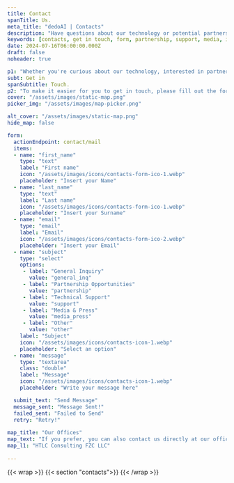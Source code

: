 ```yaml
---
title: Contact
spanTitle: Us.
meta_title: "dedoAI | Contacts"
description: "Have questions about our technology or potential partnerships? Reach out to us! Our dedicated team is ready to provide answers and foster collaboration."
keywords: [contacts, get in touch, form, partnership, support, media, inquiry, dedoai, ai data exchange, smartcontracts, blockchain]
date: 2024-07-16T06:00:00.000Z
draft: false
noheader: true

p1: "Whether you're curious about our technology, interested in partnering with us, or simply have questions about the future of data, we're here to answer all your inquiries. Our team is dedicated to fostering open communication and collaboration with our community, potential partners, and anyone interested in the project."
subt: Get in
spanSubtitle: Touch.
p2: "To make it easier for you to get in touch, please fill out the form below with your details and your inquiry. Our team will get back to you as soon as possible. Or elese feel free to contact us at [hello@dedoai.org](<mailto:hello@dedoai.org>)"
cover: "/assets/images/static-map.png"
picker_img: "/assets/images/map-picker.png"

alt_cover: "/assets/images/static-map.png"
hide_map: false

form:
  actionEndpoint: contact/mail
  items:
  - name: "first_name"
    type: "text"
    label: "First name"
    icon: "/assets/images/icons/contacts-form-ico-1.webp"
    placeholder: "Insert your Name"
  - name: "last_name"
    type: "text"
    label: "Last name"
    icon: "/assets/images/icons/contacts-form-ico-1.webp"
    placeholder: "Insert your Surname"
  - name: "email"
    type: "email"
    label: "Email"
    icon: "/assets/images/icons/contacts-form-ico-2.webp"
    placeholder: "Insert your Email"
  - name: "subject"
    type: "select"
    options:
     - label: "General Inquiry"
       value: "general_inq"
     - label: "Partnership Opportunities"
       value: "partnership"
     - label: "Technical Support"
       value: "support"
     - label: "Media & Press"
       value: "media_press"
     - label: "Other"
       value: "other"
    label: "Subject"
    icon: "/assets/images/icons/contacts-icon-1.webp"
    placeholder: "Select an option"
  - name: "message"
    type: "textarea"
    class: "double"
    label: "Message"
    icon: "/assets/images/icons/contacts-icon-1.webp"
    placeholder: "Write your message here"

  submit_text: "Send Message"
  message_sent: "Message Sent!"
  failed_sent: "Failed to Send"
  retry: "Retry!"
  
map_title: "Our Offices"
map_text: "If you prefer, you can also contact us directly at our office:"
map_l1: "HTLC Consulting FZC LLC"
 
---
```

{{< wrap >}}
{{< section "contacts">}}
{{< /wrap >}}
